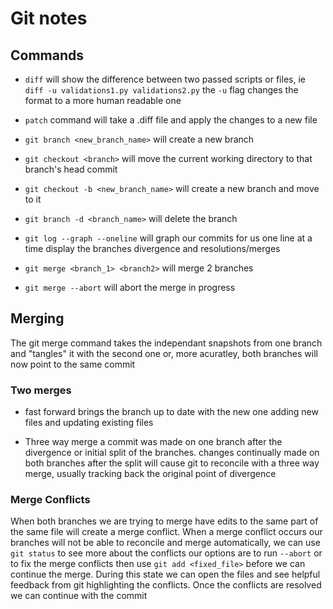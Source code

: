 # Git notes

## Commands

- `diff` will show the difference between two passed scripts or files, ie `diff -u validations1.py validations2.py` the `-u` flag changes the format to a more human readable one

- `patch` command will take a .diff file and apply the changes to a new file


- `git branch <new_branch_name>` will create a new branch

- `git checkout <branch>` will move the current working directory to that branch's head commit

- `git checkout -b <new_branch_name>` will create a new branch and move to it

- `git branch -d <branch_name>` will delete the branch

- `git log --graph --oneline` will graph our commits for us one line at a time display the branches divergence and resolutions/merges

- `git merge <branch_1> <branch2>` will merge 2 branches

- `git merge --abort` will abort the merge in progress 

## Merging

The git merge command takes the independant snapshots from one branch and "tangles" it with the second one
or, more acuratley, both branches will now point to the same commit


### Two merges
- fast forward
	brings the branch up to date with the new one adding new files and updating existing files

- Three way merge
	a commit was made on one branch after the divergence or initial split of the branches. changes continually made on both branches after the split will cause git to reconcile with a three way merge, usually tracking back the original point of divergence

### Merge Conflicts

When both branches we are trying to merge have edits to the same part of the same file will create a merge conflict.
When a merge conflict occurs our branches will not be able to reconcile and merge automatically, we can use `git status` to see more about the conflicts
our options are to run `--abort` or to fix the merge conflicts then use `git add <fixed_file>` before we can continue the merge. During this state we can open the files and see helpful feedback from git highlighting the conflicts. Once the conflicts are resolved we can continue with the commit


